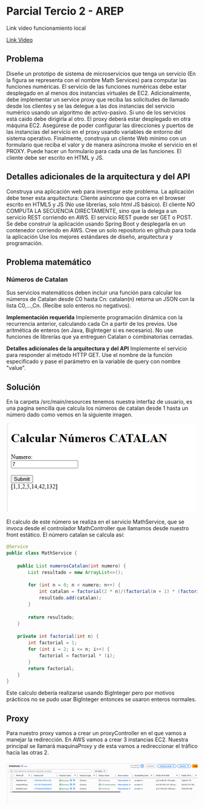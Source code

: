 # Parcial Tercio 2 - AREP

Link video funcionamiento local

[Link Video](https://pruebacorreoescuelaingeduco-my.sharepoint.com/:v:/g/personal/juan_dgomez_mail_escuelaing_edu_co/EaxI8U5XTYRPvjALwB9UMrABT5LcgokfhiJC5t-TD640bg?nav=eyJyZWZlcnJhbEluZm8iOnsicmVmZXJyYWxBcHAiOiJPbmVEcml2ZUZvckJ1c2luZXNzIiwicmVmZXJyYWxBcHBQbGF0Zm9ybSI6IldlYiIsInJlZmVycmFsTW9kZSI6InZpZXciLCJyZWZlcnJhbFZpZXciOiJNeUZpbGVzTGlua0NvcHkifX0&e=PswZBm)

## Problema

Diseñe un prototipo de sistema de microservicios que tenga un servicio (En la figura se representa con el nombre Math Services) para computar las funciones numéricas.  El servicio de las funciones numéricas debe estar desplegado en al menos dos instancias virtuales de EC2. Adicionalmente, debe implementar un service proxy que reciba las solicitudes de llamado desde los clientes  y se las delegue a las dos instancias del servicio numérico usando un algoritmo de activo-pasivo. Si uno de los servicios está caido debe dirigirla al otro.  El proxy deberá estar desplegado en otra máquina EC2. Asegúrese de poder configurar las direcciones y puertos de las instancias del servicio en el proxy usando variables de entorno del sistema operativo.  Finalmente, construya un cliente Web mínimo con un formulario que reciba el valor y de manera asíncrona invoke el servicio en el PROXY. Puede hacer un formulario para cada una de las funciones. El cliente debe ser escrito en HTML y JS.

## Detalles adicionales de la arquitectura y del API

Construya una aplicación web para investigar este problema. La aplicación debe tener esta arquitectura:
Cliente asíncrono que corra en el browser escrito en HTML5 y JS (No use librerías, solo html JS básico). 
El cliente NO COMPUTA LA SECUENCIA DIRECTAMENTE, sino que la delega a un servicio REST corriendo en AWS.
El servicio REST puede ser GET o POST.
Se debe construir la aplicación usando Spring Boot y desplegarla en un contenedor corriendo en AWS.
Cree un solo repositorio en github para toda la aplicación
Use los mejores estándares de diseño, arquitectura y programación.

## Problema matemático 

### Números de Catalan

Sus servicios matemáticos deben incluir una función para calcular los números de Catalan desde C0​ hasta Cn​: catalan(n) retorna un JSON con la lista C0​,…,Cn​. (Recibe solo enteros no negativos).

**Implementación requerida**
Implemente programación dinámica con la recurrencia anterior, calculando cada Cn​ a partir de los previos. Use aritmética de enteros (en Java, BigInteger si es necesario). No use funciones de librerías que ya entreguen Catalan o combinatorias cerradas.

**Detalles adicionales de la arquitectura y del API**
Implemente el servicio para responder al método HTTP GET. Use el nombre de la función especificado y pase el parámetro en la variable de query con nombre "value".


## Solución

En la carpeta /src/main/resources tenemos nuestra interfaz de usuario, es una pagina sencilla que calcula los números de catalan desde 1 hasta un número dado como vemos en la siguiente imagen.

![alt text](/img/image.png)

El calculo de este número se realiza en el servicio MathService, que se invoca desde el controlador MathController que llamamos desde nuestro front estático. El número catalan se calcula así:

```java
@Service
public class MathService {

    public List numerosCatalan(int numero) {
        List resultado = new ArrayList<>();

        for (int n = 0; n < numero; n++) {
            int catalan = factorial(2 * n)/(factorial(n + 1) * (factorial(n)));
            resultado.add(catalan);
        }

        return resultado;
    }

    private int factorial(int n) {
        int factorial = 1;
        for (int i = 2; i <= n; i++) {
            factorial = factorial * (i);
        }
        return factorial;
    }
}
```

Este calculo debería realizarse usando BigInteger pero por motivos prácticos no se pudo usar BigInteger entonces se usaron enteros normales.

## Proxy

Para nuestro proxy vamos a crear un proxyController en el que vamos a manejar la redirección.
En AWS vamos a crear 3 instancias EC2. Nuestra principal se llamará maquinaProxy y de esta vamos a redireccionar el tráfico hacia las otras 2.

![alt text](/img/image1.png)

